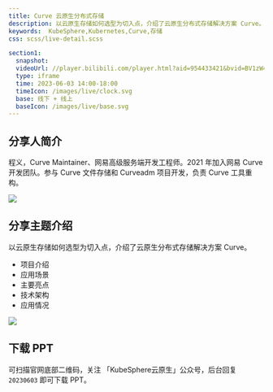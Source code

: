 ```yaml
---
title: Curve 云原生分布式存储
description: 以云原生存储如何选型为切入点，介绍了云原生分布式存储解决方案 Curve。
keywords:  KubeSphere,Kubernetes,Curve,存储
css: scss/live-detail.scss

section1:
  snapshot: 
  videoUrl: //player.bilibili.com/player.html?aid=954433421&bvid=BV1zW4y1R74w&cid=1153185733&page=1&high_quality=1
  type: iframe
  time: 2023-06-03 14:00-18:00
  timeIcon: /images/live/clock.svg
  base: 线下 + 线上
  baseIcon: /images/live/base.svg
---
```


## 分享人简介

程义，Curve Maintainer、网易高级服务端开发工程师。2021 年加入网易 Curve 开发团队。参与 Curve 文件存储和 Curveadm 项目开发，负责 Curve 工具重构。

![](http://pek3b.qingstor.com/kubesphere-community/images/hangzhou0603-kubesphere-chengyi.jpeg)

## 分享主题介绍

以云原生存储如何选型为切入点，介绍了云原生分布式存储解决方案 Curve。

- 项目介绍
- 应用场景
- 主要亮点
- 技术架构
- 应用情况

![](http://pek3b.qingstor.com/kubesphere-community/images/hangzhou0603-kubesphere-chengyi.jpg)

## 下载 PPT

可扫描官网底部二维码，关注 「KubeSphere云原生」公众号，后台回复 `20230603` 即可下载 PPT。
